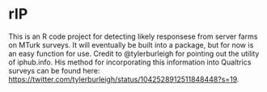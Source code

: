 # rIP
This is an R code project for detecting likely responsese from server farms on MTurk surveys. It will eventually be built into a package, but for now is an easy function for use. Credit to @tylerburleigh for pointing out the utility of iphub.info. His method for incorporating this information into Qualtrics surveys can be found here: https://twitter.com/tylerburleigh/status/1042528912511848448?s=19.
